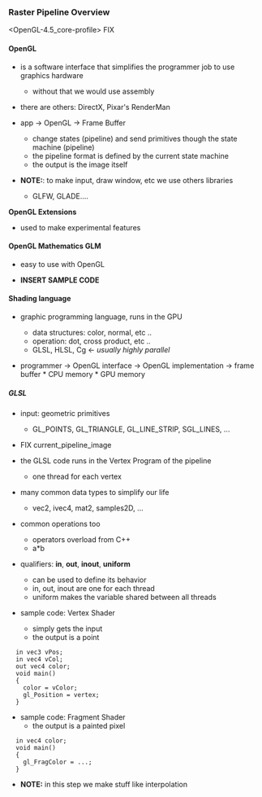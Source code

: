 ### Raster Pipeline Overview
<OpenGL-4.5_core-profile> FIX

#### OpenGL
- is a software interface that simplifies the programmer job to use graphics hardware
	* without that we would use assembly

- there are others: DirectX, Pixar's RenderMan

- app -> OpenGL -> Frame Buffer
  * change states (pipeline) and send primitives though the state machine (pipeline)
  * the pipeline format is defined by the current state machine
  * the output is the image itself

- __NOTE:__: to make input, draw window, etc we use others libraries
  * GLFW, GLADE....

__OpenGL Extensions__
- used to make experimental features

#### OpenGL Mathematics **GLM**
- easy to use with OpenGL

- __INSERT SAMPLE CODE__

#### Shading language
- graphic programming language, runs in the GPU
  * data structures: color, normal, etc ..
  * operation: dot, cross product, etc ..
  * GLSL, HLSL, Cg <- _usually highly parallel_

- programmer -> OpenGL interface -> OpenGL implementation -> frame buffer
                * CPU memory        * GPU memory

##### GLSL
- input: geometric primitives
  * GL_POINTS, GL_TRIANGLE, GL_LINE_STRIP, SGL_LINES, ...

- FIX current_pipeline_image
- the GLSL code runs in the Vertex Program of the pipeline
  * one thread for each vertex

- many common data types to simplify our life
  * vec2, ivec4, mat2, samples2D, ...

- common operations too
  * operators overload from C++
  * a\*b

- qualifiers: __in__, __out__, __inout__, __uniform__
  * can be used to define its behavior
  * in, out, inout are one for each thread
  * uniform makes the variable shared between all threads

- sample code: Vertex Shader
  * simply gets the input
  * the output is a point
```
  in vec3 vPos;
  in vec4 vCol;
  out vec4 color;
  void main() 
  {
    color = vColor;
    gl_Position = vertex;
  }
```

- sample code: Fragment Shader
  * the output is a painted pixel
```
  in vec4 color;
  void main()
  {
    gl_FragColor = ...;
  }
```
- __NOTE:__ in this step we make stuff like interpolation
